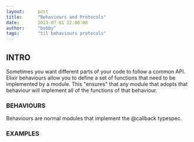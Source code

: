 ```yaml
---
layout:     post
title:      "Behaviours and Protocols"
date:       2023-07-01 22:00:00
author:     "bobby"
tags:       "til behaviours protocols"
---
```


## INTRO

Sometimes you want different parts of your code to follow a common API. Elixir behaviours allow you to define a set of functions
that need to be implemented by a module. This "ensures" that any module that adopts that behaviour will implement all of the functions of that behaviour.

### BEHAVIOURS

Behaviours are normal modules that implement the @callback typespec.

### EXAMPLES

